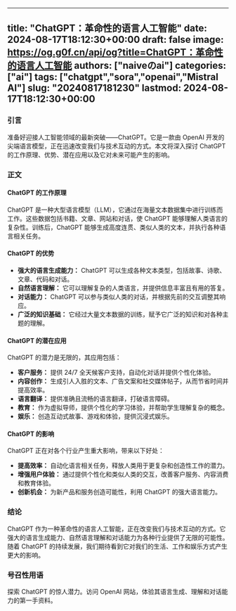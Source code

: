 
---
title: "ChatGPT：革命性的语言人工智能"
date: 2024-08-17T18:12:30+00:00
draft: false
image: https://og.g0f.cn/api/og?title=ChatGPT：革命性的语言人工智能
authors: ["naiveのai"]
categories: ["ai"]
tags: ["chatgpt","sora","openai","Mistral AI"]
slug: "20240817181230"
lastmod: 2024-08-17T18:12:30+00:00
---
### 引言

准备好迎接人工智能领域的最新突破——ChatGPT。它是一款由 OpenAI 开发的尖端语言模型，正在迅速改变我们与技术互动的方式。本文将深入探讨 ChatGPT 的工作原理、优势、潜在应用以及它对未来可能产生的影响。

### 正文

#### ChatGPT 的工作原理

ChatGPT 是一种大型语言模型（LLM），它通过在海量文本数据集中进行训练而工作。这些数据包括书籍、文章、网站和对话，使 ChatGPT 能够理解人类语言的复杂性。训练后，ChatGPT 能够生成高度连贯、类似人类的文本，并执行各种语言相关任务。

#### ChatGPT 的优势

* **强大的语言生成能力：** ChatGPT 可以生成各种文本类型，包括故事、诗歌、文章、代码和对话。
* **自然语言理解：** 它可以理解复杂的人类语言，并提供信息丰富且有用的答复。
* **对话能力：** ChatGPT 可以参与类似人类的对话，并根据先前的交互调整其响应。
* **广泛的知识基础：** 它经过大量文本数据的训练，赋予它广泛的知识和对各种主题的理解。

#### ChatGPT 的潜在应用

ChatGPT 的潜力是无限的，其应用包括：

* **客户服务：** 提供 24/7 全天候客户支持，自动化对话并提供个性化体验。
* **内容创作：** 生成引人入胜的文本、广告文案和社交媒体帖子，从而节省时间并提高效率。
* **语言翻译：** 提供准确且流畅的语言翻译，打破语言障碍。
* **教育：** 作为虚拟导师，提供个性化的学习体验，并帮助学生理解复杂的概念。
* **娱乐：** 创造互动式故事、游戏和体验，提供沉浸式娱乐。

#### ChatGPT 的影响

ChatGPT 正在对各个行业产生重大影响，带来以下好处：

* **提高效率：** 自动化语言相关任务，释放人类用于更复杂和创造性工作的潜力。
* **增强用户体验：** 通过提供个性化和类似人类的交互，改善客户服务、内容消费和教育体验。
* **创新机会：** 为新产品和服务创造可能性，利用 ChatGPT 的强大语言能力。

### 结论

ChatGPT 作为一种革命性的语言人工智能，正在改变我们与技术互动的方式。它强大的语言生成能力、自然语言理解和对话能力为各种行业提供了无限的可能性。随着 ChatGPT 的持续发展，我们期待看到它对我们的生活、工作和娱乐方式产生更大的影响。

### 号召性用语

探索 ChatGPT 的惊人潜力。访问 OpenAI 网站，体验其语言生成、理解和对话能力的第一手资料。
